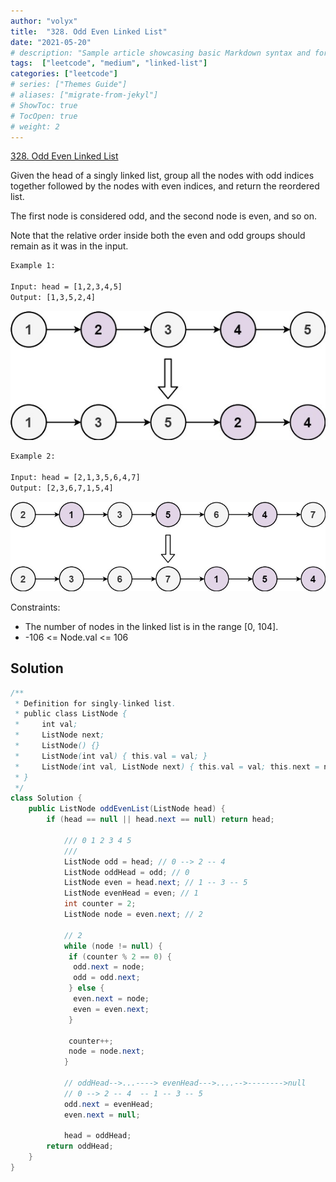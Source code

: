 ```yaml
---
author: "volyx"
title:  "328. Odd Even Linked List"
date: "2021-05-20"
# description: "Sample article showcasing basic Markdown syntax and formatting for HTML elements."
tags:  ["leetcode", "medium", "linked-list"]
categories: ["leetcode"]
# series: ["Themes Guide"]
# aliases: ["migrate-from-jekyl"]
# ShowToc: true
# TocOpen: true
# weight: 2
---
```


[328. Odd Even Linked List](https://leetcode.com/problems/odd-even-linked-list/)

Given the head of a singly linked list, group all the nodes with odd indices together followed by the nodes with even indices, and return the reordered list.

The first node is considered odd, and the second node is even, and so on.

Note that the relative order inside both the even and odd groups should remain as it was in the input.

```txt
Example 1:

Input: head = [1,2,3,4,5]
Output: [1,3,5,2,4]
```

![ex1](/images/2021-05-20-ex1.jpg)

```txt
Example 2:

Input: head = [2,1,3,5,6,4,7]
Output: [2,3,6,7,1,5,4]
```

![ex2](/images/2021-05-20-ex2.jpg)

Constraints:

- The number of nodes in the linked list is in the range [0, 104].
- -106 <= Node.val <= 106

## Solution

```java
/**
 * Definition for singly-linked list.
 * public class ListNode {
 *     int val;
 *     ListNode next;
 *     ListNode() {}
 *     ListNode(int val) { this.val = val; }
 *     ListNode(int val, ListNode next) { this.val = val; this.next = next; }
 * }
 */
class Solution {
    public ListNode oddEvenList(ListNode head) {
        if (head == null || head.next == null) return head;

            /// 0 1 2 3 4 5
            /// 
            ListNode odd = head; // 0 --> 2 -- 4
            ListNode oddHead = odd; // 0
            ListNode even = head.next; // 1 -- 3 -- 5
            ListNode evenHead = even; // 1
            int counter = 2;
            ListNode node = even.next; // 2

            // 2
            while (node != null) {
             if (counter % 2 == 0) {
              odd.next = node;
              odd = odd.next;
             } else {
              even.next = node;
              even = even.next;
             }

             counter++;
             node = node.next;
            }

            // oddHead-->...----> evenHead--->....-->-------->null
            // 0 --> 2 -- 4  -- 1 -- 3 -- 5
            odd.next = evenHead;
            even.next = null;

            head = oddHead;
        return oddHead;
    }
}
```
